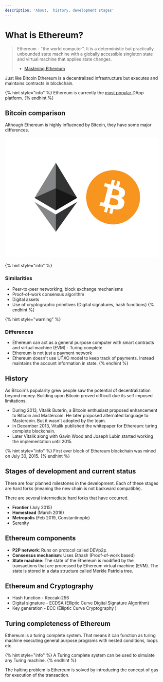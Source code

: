 ```yaml
---
description: 'About,  history, development stages'
---
```


# What is Ethereum?

> Ethereum - "the world computer". It is a deterministic but practically unbounded state machine with a globally accessible singleton state and virtual machine that applies state changes. 
>
>  - [Mastering Ethereum](https://github.com/ethereumbook/ethereumbook)

Just like Bitcoin Ethereum is a decentralized infrastructure but executes and maintains contracts in blockchain.  

{% hint style="info" %}
Ethereum is currently the [most popular ](https://www.stateofthedapps.com/stats)DApp platform.
{% endhint %}

## Bitcoin comparison

Although Ethereum is highly influenced by Bitcoin, they have some major differences.

![](.gitbook/assets/eth-btc.jpg)

{% hint style="info" %}
### Similarities

* Peer-to-peer networking, block exchange mechanisms
* Proof-of-work consensus algorithm
* Digital assets
* Use of cryptographic primitives \(Digital signatures, hash functions\)
{% endhint %}

{% hint style="warning" %}
### Differences

* Ethereum can act as a general purpose computer with smart contracts and virtual machine \(EVM\) - Turing complete
* Ethereum is not just a payment network
* Ethereum doesn't use UTXO model to keep track of payments. Instead maintains the account information in state.
{% endhint %}

## History

As Bitcoin's popularity grew people saw the potential of decentralization beyond money. Building upon Bitcoin proved difficult due its self imposed limitations. 

* During 2013, Vitalik Buterin, a Bitcoin enthusiast proposed enhancement to Bitcoin and Mastercoin. He later proposed alternated language to Mastercoin. But it wasn't adopted by the team.
* In December 2013, Vitalik published the whitepaper for Ethereum: turing complete blockchain.
* Later Vitalik along with Gavin Wood and Joseph Lubin started working the implementation until 2015.

{% hint style="info" %}
First ever block of Ethereum blockchain was mined on July 30, 2015. 
{% endhint %}

## Stages of development and current status

There are four planned milestones in the development. Each of these stages are hard forks \(meaning the new chain is not backward compatible\).

There are several intermediate hard forks that have occurred.

* **Frontier** \(July 2015\)
* **Homestead**  \(March 2016\)
* **Metropolis** \(Feb 2019, Constantinople\)
* Serenity

## Ethereum components

* **P2P network**: Runs on protocol called DEVp2p.
* **Consensus mechanism**: Uses Ethash \(Proof-of-work based\)
* **State machine**: The state of the Ethereum is modified by the transactions that are processed by Ethereum virtual machine \(EVM\). The state is stored in a data structure called Merkle Patricia tree.

## Ethereum and Cryptography

* Hash function - Keccak-256
* Digital signature - ECDSA \(Elliptic Curve Digital Signature Algorithm\)
* Key generation - ECC \(Elliptic Curve Cryptography \)

## Turing completeness of Ethereum 

Ethereum is a turing complete system. That means it can function as turing machine executing general purpose programs with nested conditions, loops etc.

{% hint style="info" %}
A Turing complete system can be used to simulate any Turing machine.
{% endhint %}

The halting problem is Ethereum is solved by introducing the concept of gas for execution of the transaction.


